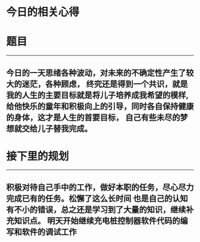 今日的相关心得
========
# 题目 #
-------------------------------------------------------------------------------
 今日的一天思绪各种波动，对未来的不确定性产生了较大的迷茫，各种顾虑，
 终究还是得到一个共识，就是我的人生的主要目标就是将儿子培养成我希望的模样, 
 给他快乐的童年和积极向上的引导，同时各自保持健康的身体，这才是人生的首要目标，
 自己有些未尽的梦想就交给儿子替我完成。
-----------------------------------------------------------------------------
# 接下里的规划 #
-------------------------------------------------------------------------------
积极对待自己手中的工作，做好本职的任务，尽心尽力完成已有的任务。松懈了这么长时间
也是自己的认知有不小的错误，总之还是学习到了大量的知识，继续补充知识点。
明天开始继续充电桩控制器软件代码的编写和软件的调试工作
-------------------------------------------------------------------------------

